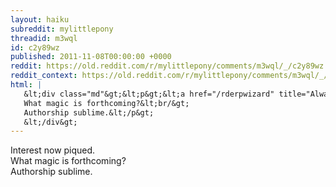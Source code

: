 ```yaml
---
layout: haiku
subreddit: mylittlepony
threadid: m3wql
id: c2y89wz
published: 2011-11-08T00:00:00 +0000
reddit: https://old.reddit.com/r/mylittlepony/comments/m3wql/_/c2y89wz
reddit_context: https://old.reddit.com/r/mylittlepony/comments/m3wql/_/c2y89wz?context=3
html: |
   &lt;div class="md"&gt;&lt;p&gt;&lt;a href="/rderpwizard" title="Always Relevant / Broken Wings Soaring Above / Paper Bag Princess"&gt;&lt;/a&gt; Interest now piqued.&lt;br/&gt;
   What magic is forthcoming?&lt;br/&gt;
   Authorship sublime.&lt;/p&gt;
   &lt;/div&gt;
---
```


[](/rderpwizard "Always Relevant / Broken Wings Soaring Above / Paper Bag Princess") Interest now piqued.  
What magic is forthcoming?  
Authorship sublime.
